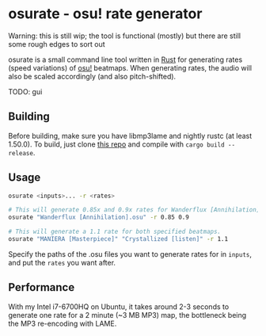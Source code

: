 # osurate - osu! rate generator
Warning: this is still wip; the tool is functional (mostly) but there are still some rough edges to sort out

osurate is a small command line tool written in [Rust](https://www.rust-lang.org/) for generating rates (speed variations) of [osu!](https://osu.ppy.sh) beatmaps. When generating rates, the audio will also be scaled accordingly (and also pitch-shifted).

TODO: gui

## Building
Before building, make sure you have libmp3lame and nightly rustc (at least 1.50.0). To build, just clone [this repo](https://github.com/LunarCoffee/osurate) and compile with `cargo build --release`.

## Usage
```bash
osurate <inputs>... -r <rates>

# This will generate 0.85x and 0.9x rates for Wanderflux [Annihilation].
osurate "Wanderflux [Annihilation].osu" -r 0.85 0.9

# This will generate a 1.1 rate for both specified beatmaps.
osurate "MANIERA [Masterpiece]" "Crystallized [listen]" -r 1.1
```
Specify the paths of the .osu files you want to generate rates for in `inputs`, and put the `rates` you want after.

## Performance
With my Intel i7-6700HQ on Ubuntu, it takes around 2-3 seconds to generate one rate for a 2 minute (~3 MB MP3) map, the bottleneck being the MP3 re-encoding with LAME.
